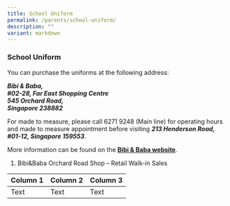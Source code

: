 ```yaml
---
title: School Uniform
permalink: /parents/school-uniform/
description: ""
variant: markdown
---
```

### **School Uniform**
You can purchase the uniforms at the following address:

**_Bibi &amp; Baba,<br>
#02-28, Far East Shopping Centre<br>
545 Orchard Road,<br>
Singapore 238882_**

For made to measure, please call 6271 9248 (Main line) for operating hours and made to measure appointment before visiting&nbsp;**_213 Henderson Road, #01-12, Singapore 159553_**.

More information can be found on the&nbsp;**[Bibi &amp; Baba website](http://bibibaba.com/)**.

1) Bibi&amp;Baba Orchard Road Shop – Retail Walk-in Sales

| Column 1 | Column 2 | Column 3 |
| -------- | -------- | -------- |
| Text     | Text     | Text     |

